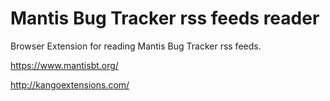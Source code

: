 # Mantis Bug Tracker rss feeds reader

Browser Extension for reading Mantis Bug Tracker rss feeds.

https://www.mantisbt.org/

http://kangoextensions.com/


